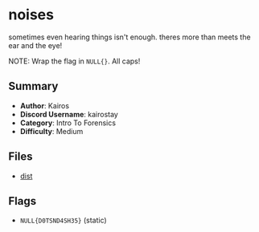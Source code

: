 # noises

sometimes even hearing things isn't enough. theres more than meets the ear and the eye!

NOTE: Wrap the flag in `NULL{}`. All caps!

## Summary

- **Author**: Kairos
- **Discord Username**: kairostay 
- **Category**: Intro To Forensics
- **Difficulty**: Medium

## Files

- [dist](dist/noises.wav)

## Flags

- `NULL{D0TSND4SH35}` (static)
